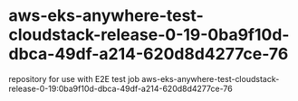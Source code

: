 # aws-eks-anywhere-test-cloudstack-release-0-19-0ba9f10d-dbca-49df-a214-620d8d4277ce-76
repository for use with E2E test job aws-eks-anywhere-test-cloudstack-release-0-19:0ba9f10d-dbca-49df-a214-620d8d4277ce-76
